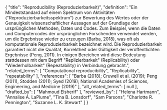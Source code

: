 {
    "title": "Reproducibility (Reproduzierbarkeit)",
    "definition": "Ein Mindeststandard auf einem Spektrum von Aktivitäten (\"Reproduzierbarkeitsspektrum\") zur Bewertung des Wertes oder der Genauigkeit wissenschaftlicher Aussagen auf der Grundlage der ursprünglichen Methoden, Daten und Codes. Zum Beispiel, wenn die Daten und Computercodes der ursprünglichen Forschenden verwendet werden, um die Ergebnisse wieder zu erzeugen (Barba, 2018), was oft als komputationale Reproduzierbarkeit bezeichnet wird. Die Reproduzierbarkeit garantiert nicht die Qualität, Korrektheit oder Gültigkeit der veröffentlichten Ergebnisse (Peng, 2011). In einigen Bereichen wird diese Bedeutung stattdessen mit dem Begriff \"Replizierbarkeit\" (Replicability) oder \"Wiederholbarkeit\" (Repeatability) in Verbindung gebracht.",
    "related_terms": [
        "Computational reproducibility",
        "Replicability",
        "repeatability"
    ],
    "references": [
        "Barba (2018); Cruwell et al. (2019); Peng (2011), Stodden (2011); Syed (2019); National Academies of Sciences, Engineering, and Medicine (2019)"
    ],
    "alt_related_terms": [
        null
    ],
    "drafted_by": [
        "Mahmoud Elsherif"
    ],
    "reviewed_by": [
        "Helena Hartmann",
        "Annalise A. LaPlume",
        "Tina B. Lonsdorf",
        "Sam Parsons",
        "Charlotte R. Pennington",
        "Suzanne L. K. Stewart"
    ]
}